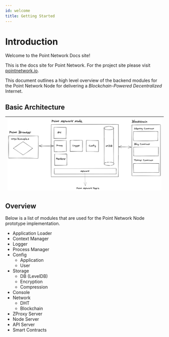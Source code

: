 ```yaml
---
id: welcome
title: Getting Started
---
```

# Introduction

Welcome to the Point Network Docs site!

This is the docs site for Point Network. For the project site please visit [pointnetwork.io](http://pointnetwork.io).

This document outlines a high level overview of the backend modules for the Point Network Node for delivering a _Blockchain-Powered Decentralized_ Internet.

## Basic Architecture

| ![alt-text](assets/point-network.png) |
| ------------------------------------- |

## Overview

Below is a list of modules that are used for the Point Network Node prototype implementation.

-   Application Loader
-   Context Manager
-   Logger
-   Process Manager
-   Config
    -   Application
    -   User
-   Storage
    -   DB (LevelDB)
    -   Encryption
    -   Compression
-   Console
-   Network
    -   DHT
    -   Blockchain
-   ZProxy Server
-   Node Server
-   API Server
-   Smart Contracts
